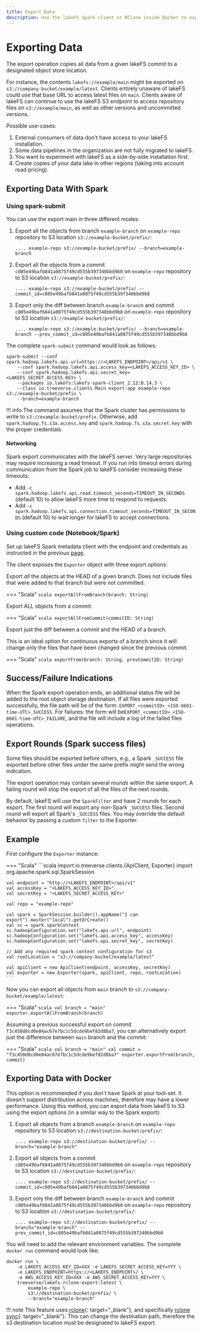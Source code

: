 ```yaml
---
title: Export Data
description: Use the lakeFS Spark client or RClone inside Docker to export a lakeFS commit to the object store.
---
```


# Exporting Data
The export operation copies all data from a given lakeFS commit to
a designated object store location.

For instance, the contents `lakefs://example/main` might be exported on
`s3://company-bucket/example/latest`. Clients entirely unaware of lakeFS could use that
base URL to access latest files on `main`. Clients aware of lakeFS can continue to use
the lakeFS S3 endpoint to access repository files on `s3://example/main`, as well as
other versions and uncommitted versions.

Possible use-cases:

1. External consumers of data don't have access to your lakeFS installation.
1. Some data pipelines in the organization are not fully migrated to lakeFS.
1. You want to experiment with lakeFS as a side-by-side installation first.
1. Create copies of your data lake in other regions (taking into account read pricing).

## Exporting Data With Spark

### Using spark-submit

You can use the export main in three different modes:

1. Export all the objects from branch `example-branch` on `example-repo` repository to S3 location `s3://example-bucket/prefix/`:

    ```shell
    .... example-repo s3://example-bucket/prefix/ --branch=example-branch
    ```


1. Export all the objects from a commit `c805e49bafb841a0875f49cd555b397340bbd9b8` on `example-repo` repository to S3 location `s3://example-bucket/prefix/`:

    ```shell
    .... example-repo s3://example-bucket/prefix/ --commit_id=c805e49bafb841a0875f49cd555b397340bbd9b8
    ```

1. Export only the diff between branch `example-branch` and commit `c805e49bafb841a0875f49cd555b397340bbd9b8`
   on `example-repo` repository to S3 location `s3://example-bucket/prefix/`:

    ```shell
    .... example-repo s3://example-bucket/prefix/ --branch=example-branch --prev_commit_id=c805e49bafb841a0875f49cd555b397340bbd9b8
    ```

The complete `spark-submit` command would look as follows:

```shell
spark-submit --conf spark.hadoop.lakefs.api.url=https://<LAKEFS_ENDPOINT>/api/v1 \
    --conf spark.hadoop.lakefs.api.access_key=<LAKEFS_ACCESS_KEY_ID> \
    --conf spark.hadoop.lakefs.api.secret_key=<LAKEFS_SECRET_ACCESS_KEY> \
    --packages io.lakefs:lakefs-spark-client_2.12:0.14.3 \
    --class io.treeverse.clients.Main export-app example-repo s3://example-bucket/prefix \
    --branch=example-branch
```

!!! info
    The command assumes that the Spark cluster has permissions to write to `s3://example-bucket/prefix`.
    Otherwise, add `spark.hadoop.fs.s3a.access.key` and `spark.hadoop.fs.s3a.secret.key` with the proper credentials.


#### Networking

Spark export communicates with the lakeFS server.  Very large repositories
may require increasing a read timeout.  If you run into timeout errors
during communication from the Spark job to lakeFS consider increasing these
timeouts:

* Add `-c spark.hadoop.lakefs.api.read.timeout_seconds=TIMEOUT_IN_SECONDS`
  (default 10) to allow lakeFS more time to respond to requests.
* Add `-c
  spark.hadoop.lakefs.api.connection.timeout_seconds=TIMEOUT_IN_SECONDS`
  (default 10) to wait longer for lakeFS to accept connections.

### Using custom code (Notebook/Spark)

Set up lakeFS Spark metadata client with the endpoint and credentials as instructed in the previous [page](../reference/spark-client.md).

The client exposes the `Exporter` object with three export options:

Export *all* the objects at the HEAD of a given branch. Does not include
files that were added to that branch but were not committed.

=== "Scala"
    ```scala
    exportAllFromBranch(branch: String)
    ```

Export ALL objects from a commit:

=== "Scala"
    ```scala
    exportAllFromCommit(commitID: String)
    ```

Export just the diff between a commit and the HEAD of a branch.

This is an ideal option for continuous exports of a branch since it will change only the files
that have been changed since the previous commit.


=== "Scala"
    ```scala
    exportFrom(branch: String, prevCommitID: String)
    ```

## Success/Failure Indications

When the Spark export operation ends, an additional status file will be added to the root
object storage destination.
If all files were exported successfully, the file path will be of the form: `EXPORT_<commitID>_<ISO-8601-time-UTC>_SUCCESS`.
For failures: the form will be`EXPORT_<commitID>_<ISO-8601-time-UTC>_FAILURE`, and the file will include a log of the failed files operations.

## Export Rounds (Spark success files)

Some files should be exported before others, e.g., a Spark `_SUCCESS` file exported before other files under
the same prefix might send the wrong indication.

The export operation may contain several *rounds* within the same export.
A failing round will stop the export of all the files of the next rounds.

By default, lakeFS will use the `SparkFilter` and have 2 rounds for each export.
The first round will export any non-Spark `_SUCCESS` files. Second round will export all Spark's `_SUCCESS` files.
You may override the default behavior by passing a custom `filter` to the Exporter.

## Example

First configure the `Exporter` instance:

=== "Scala"
    ```scala
    import io.treeverse.clients.{ApiClient, Exporter}
    import org.apache.spark.sql.SparkSession

    val endpoint = "http://<LAKEFS_ENDPOINT>/api/v1"
    val accessKey = "<LAKEFS_ACCESS_KEY_ID>"
    val secretKey = "<LAKEFS_SECRET_ACCESS_KEY>"

    val repo = "example-repo"

    val spark = SparkSession.builder().appName("I can export").master("local").getOrCreate()
    val sc = spark.sparkContext
    sc.hadoopConfiguration.set("lakefs.api.url", endpoint)
    sc.hadoopConfiguration.set("lakefs.api.access_key", accessKey)
    sc.hadoopConfiguration.set("lakefs.api.secret_key", secretKey)

    // Add any required spark context configuration for s3
    val rootLocation = "s3://company-bucket/example/latest"

    val apiClient = new ApiClient(endpoint, accessKey, secretKey)
    val exporter = new Exporter(spark, apiClient, repo, rootLocation)
    ```

Now you can export all objects from `main` branch to `s3://company-bucket/example/latest`:

=== "Scala"
    ```scala
    val branch = "main"
    exporter.exportAllFromBranch(branch)
    ```

Assuming a previous successful export on commit `f3c450d8cd0e84ac67e7bc1c5dcde9bef82d8ba7`,
you can alternatively export just the difference between `main` branch and the commit:

=== "Scala"
    ```scala
    val branch = "main"
    val commit = "f3c450d8cd0e84ac67e7bc1c5dcde9bef82d8ba7"
    exporter.exportFrom(branch, commit)
    ```

## Exporting Data with Docker

This option is recommended if you don't have Spark at your tool-set.
It doesn't support distribution across machines, therefore may have a lower performance.
Using this method, you can export data from lakeFS to S3 using the export options (in a similar way to the Spark export):

1. Export all objects from a branch `example-branch` on `example-repo` repository to S3 location `s3://destination-bucket/prefix/`:
    ```shell
    .... example-repo s3://destination-bucket/prefix/ --branch="example-branch"
    ```
1. Export all objects from a commit `c805e49bafb841a0875f49cd555b397340bbd9b8` on `example-repo` repository to S3 location `s3://destination-bucket/prefix/`:
    ```shell
    .... example-repo s3://destination-bucket/prefix/ --commit_id=c805e49bafb841a0875f49cd555b397340bbd9b8
    ```
1. Export only the diff between branch `example-branch` and commit `c805e49bafb841a0875f49cd555b397340bbd9b8`
   on `example-repo` repository to S3 location `s3://destination-bucket/prefix/`:
    ```shell
    .... example-repo s3://destination-bucket/prefix/ --branch="example-branch" --prev_commit_id=c805e49bafb841a0875f49cd555b397340bbd9b8
    ```

You will need to add the relevant environment variables.
The complete `docker run` command would look like:

```shell
docker run \
    -e LAKEFS_ACCESS_KEY_ID=XXX -e LAKEFS_SECRET_ACCESS_KEY=YYY \
    -e LAKEFS_ENDPOINT=https://<LAKEFS_ENDPOINT>/ \
    -e AWS_ACCESS_KEY_ID=XXX -e AWS_SECRET_ACCESS_KEY=YYY \
    treeverse/lakefs-rclone-export:latest \
        example-repo \
        s3://destination-bucket/prefix/ \
        --branch="example-branch"
```

!!! note
    This feature uses [rclone](https://rclone.org/){: target="_blank"},
    and specifically [rclone sync](https://rclone.org/commands/rclone_sync/){: target="_blank"}. This can change the destination path, therefore the s3 destination location must be designated to lakeFS export.
